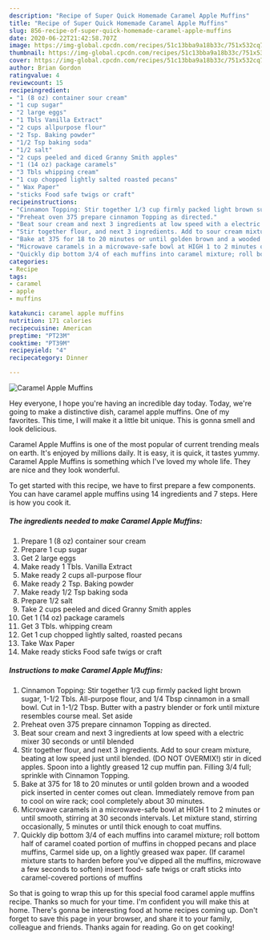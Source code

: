 ```yaml
---
description: "Recipe of Super Quick Homemade Caramel Apple Muffins"
title: "Recipe of Super Quick Homemade Caramel Apple Muffins"
slug: 856-recipe-of-super-quick-homemade-caramel-apple-muffins
date: 2020-06-22T21:42:58.707Z
image: https://img-global.cpcdn.com/recipes/51c13bba9a18b33c/751x532cq70/caramel-apple-muffins-recipe-main-photo.jpg
thumbnail: https://img-global.cpcdn.com/recipes/51c13bba9a18b33c/751x532cq70/caramel-apple-muffins-recipe-main-photo.jpg
cover: https://img-global.cpcdn.com/recipes/51c13bba9a18b33c/751x532cq70/caramel-apple-muffins-recipe-main-photo.jpg
author: Brian Gordon
ratingvalue: 4
reviewcount: 15
recipeingredient:
- "1 (8 oz) container sour cream"
- "1 cup sugar"
- "2 large eggs"
- "1 Tbls Vanilla Extract"
- "2 cups allpurpose flour"
- "2 Tsp. Baking powder"
- "1/2 Tsp baking soda"
- "1/2 salt"
- "2 cups peeled and diced Granny Smith apples"
- "1 (14 oz) package caramels"
- "3 Tbls whipping cream"
- "1 cup chopped lightly salted roasted pecans"
- " Wax Paper"
- "sticks Food safe twigs or craft"
recipeinstructions:
- "Cinnamon Topping: Stir together 1/3 cup firmly packed light brown sugar, 1-1/2 Tbls. All-purpose flour, and 1/4 Tbsp cinnamon in a small bowl. Cut in 1-1/2 Tbsp. Butter with a pastry blender or fork until mixture resembles course meal. Set aside"
- "Preheat oven 375 prepare cinnamon Topping as directed."
- "Beat sour cream and next 3 ingredients at low speed with a electric mixer 30 seconds or until blended"
- "Stir together flour, and next 3 ingredients. Add to sour cream mixture, beating at low speed just until blended. (DO NOT OVERMIX!) stir in diced apples. Spoon into a lightly greased 12 cup muffin pan. Filling 3/4 full; sprinkle with Cinnamon Topping."
- "Bake at 375 for 18 to 20 minutes or until golden brown and a wooded pick inserted in center comes out clean. Immediately remove from pan to cool on wire rack; cool completely about 30 minutes."
- "Microwave caramels in a microwave-safe bowl at HIGH 1 to 2 minutes or until smooth, stirring at 30 seconds intervals. Let mixture stand, stirring occasionally, 5 minutes or until thick enough to coat muffins."
- "Quickly dip bottom 3/4 of each muffins into caramel mixture; roll bottom half of caramel coated portion of muffins in chopped pecans and place muffins, Carmel side up, on a lightly greased wax paper. (If caramel mixture starts to harden before you&#39;ve dipped all the muffins, microwave a few seconds to soften) insert food- safe twigs or craft sticks into caramel-covered portions of muffins"
categories:
- Recipe
tags:
- caramel
- apple
- muffins

katakunci: caramel apple muffins 
nutrition: 171 calories
recipecuisine: American
preptime: "PT23M"
cooktime: "PT39M"
recipeyield: "4"
recipecategory: Dinner

---
```



![Caramel Apple Muffins](https://img-global.cpcdn.com/recipes/51c13bba9a18b33c/751x532cq70/caramel-apple-muffins-recipe-main-photo.jpg)

Hey everyone, I hope you're having an incredible day today. Today, we're going to make a distinctive dish, caramel apple muffins. One of my favorites. This time, I will make it a little bit unique. This is gonna smell and look delicious.



Caramel Apple Muffins is one of the most popular of current trending meals on earth. It's enjoyed by millions daily. It is easy, it is quick, it tastes yummy. Caramel Apple Muffins is something which I've loved my whole life. They are nice and they look wonderful.


To get started with this recipe, we have to first prepare a few components. You can have caramel apple muffins using 14 ingredients and 7 steps. Here is how you cook it.

<!--inarticleads1-->

##### The ingredients needed to make Caramel Apple Muffins:

1. Prepare 1 (8 oz) container sour cream
1. Prepare 1 cup sugar
1. Get 2 large eggs
1. Make ready 1 Tbls. Vanilla Extract
1. Make ready 2 cups all-purpose flour
1. Make ready 2 Tsp. Baking powder
1. Make ready 1/2 Tsp baking soda
1. Prepare 1/2 salt
1. Take 2 cups peeled and diced Granny Smith apples
1. Get 1 (14 oz) package caramels
1. Get 3 Tbls. whipping cream
1. Get 1 cup chopped lightly salted, roasted pecans
1. Take  Wax Paper
1. Make ready sticks Food safe twigs or craft




<!--inarticleads2-->

##### Instructions to make Caramel Apple Muffins:

1. Cinnamon Topping: Stir together 1/3 cup firmly packed light brown sugar, 1-1/2 Tbls. All-purpose flour, and 1/4 Tbsp cinnamon in a small bowl. Cut in 1-1/2 Tbsp. Butter with a pastry blender or fork until mixture resembles course meal. Set aside
1. Preheat oven 375 prepare cinnamon Topping as directed.
1. Beat sour cream and next 3 ingredients at low speed with a electric mixer 30 seconds or until blended
1. Stir together flour, and next 3 ingredients. Add to sour cream mixture, beating at low speed just until blended. (DO NOT OVERMIX!) stir in diced apples. Spoon into a lightly greased 12 cup muffin pan. Filling 3/4 full; sprinkle with Cinnamon Topping.
1. Bake at 375 for 18 to 20 minutes or until golden brown and a wooded pick inserted in center comes out clean. Immediately remove from pan to cool on wire rack; cool completely about 30 minutes.
1. Microwave caramels in a microwave-safe bowl at HIGH 1 to 2 minutes or until smooth, stirring at 30 seconds intervals. Let mixture stand, stirring occasionally, 5 minutes or until thick enough to coat muffins.
1. Quickly dip bottom 3/4 of each muffins into caramel mixture; roll bottom half of caramel coated portion of muffins in chopped pecans and place muffins, Carmel side up, on a lightly greased wax paper. (If caramel mixture starts to harden before you&#39;ve dipped all the muffins, microwave a few seconds to soften) insert food- safe twigs or craft sticks into caramel-covered portions of muffins




So that is going to wrap this up for this special food caramel apple muffins recipe. Thanks so much for your time. I'm confident you will make this at home. There's gonna be interesting food at home recipes coming up. Don't forget to save this page in your browser, and share it to your family, colleague and friends. Thanks again for reading. Go on get cooking!
